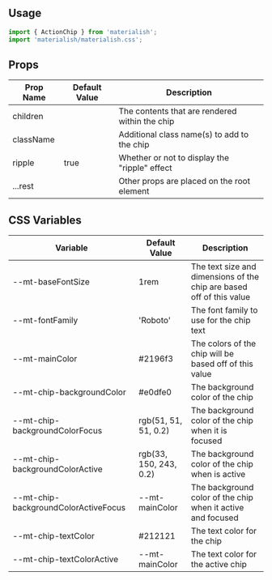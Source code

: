 ## Usage

```jsx
import { ActionChip } from 'materialish';
import 'materialish/materialish.css';
```

## Props

| Prop Name | Default Value | Description                                    |
| --------- | ------------- | ---------------------------------------------- |
| children  |               | The contents that are rendered within the chip |
| className |               | Additional class name(s) to add to the chip    |
| ripple    | true          | Whether or not to display the "ripple" effect  |
| ...rest   |               | Other props are placed on the root element     |

## CSS Variables

| Variable                             | Default Value          | Description                                                          |
| ------------------------------------ | ---------------------- | -------------------------------------------------------------------- |
| --mt-baseFontSize                    | 1rem                   | The text size and dimensions of the chip are based off of this value |
| --mt-fontFamily                      | 'Roboto'               | The font family to use for the chip text                             |
| --mt-mainColor                       | #2196f3                | The colors of the chip will be based off of this value               |
| --mt-chip-backgroundColor            | #e0dfe0                | The background color of the chip                                     |
| --mt-chip-backgroundColorFocus       | rgb(51, 51, 51, 0.2)   | The background color of the chip when it is focused                  |
| --mt-chip-backgroundColorActive      | rgb(33, 150, 243, 0.2) | The background color of the chip when is active                      |
| --mt-chip-backgroundColorActiveFocus | --mt-mainColor         | The background color of the chip when it active and focused          |
| --mt-chip-textColor                  | #212121                | The text color for the chip                                          |
| --mt-chip-textColorActive            | --mt-mainColor         | The text color for the active chip                                   |
